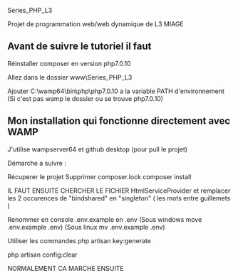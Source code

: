 Series_PHP_L3

Projet de programmation web/web dynamique de L3 MIAGE

## Avant de suivre le tutoriel il faut

  Réinstaller composer en version php7.0.10

  Allez dans le dossier www\Series_PHP_L3
  
  Ajouter C:\wamp64\bin\php\php7.0.10 a la variable PATH d'environnement (Si c'est pas wamp le dossier ou se trouve php7.0.10)













## Mon installation qui fonctionne directement avec WAMP 

J'utilise wampserver64 et github desktop (pour pull le projet)

Démarche a suivre : 

Récuperer le projet
Supprimer composer.lock
composer install

IL FAUT ENSUITE CHERCHER LE FICHIER HtmlServiceProvider et remplacer les 2 occurences de "bindshared" en "singleton" ( les mots entre guillemets )

Renommer en console .env.example en .env (Sous windows move .env.example .env) (Sous linux mv .env.example .env)

Utiliser les commandes php artisan key:generate

php artisan config:clear

NORMALEMENT CA MARCHE ENSUITE
